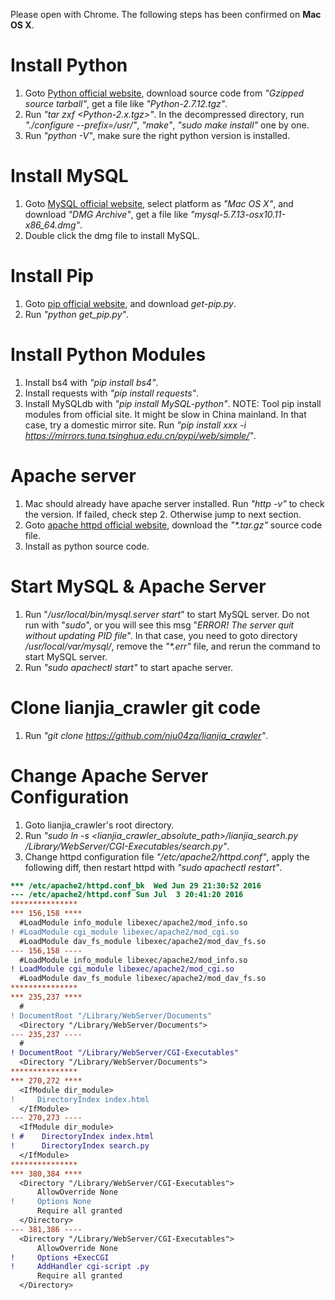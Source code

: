 Please open with Chrome. The following steps has been confirmed on **Mac OS X**.

# Install Python
1. Goto [Python official website](https://www.python.org/downloads/release), download source code from *"Gzipped source tarball"*, get a file like *"Python-2.7.12.tgz"*.
2. Run *"tar zxf \<Python-2.x.tgz\>"*. In the decompressed directory, run *"./configure --prefix=/usr/"*, *"make"*, *"sudo make install"* one by one.
3. Run *"python -V"*, make sure the right python version is installed.

# Install MySQL
1. Goto [MySQL official website](http://dev.mysql.com/downloads/mysql/), select platform as *"Mac OS X"*, and download *"DMG Archive"*, get a file like *"mysql-5.7.13-osx10.11-x86_64.dmg"*.
2. Double click the dmg file to install MySQL.

# Install Pip
1. Goto [pip official website](https://pip.pypa.io/en/stable/installing/), and download *get-pip.py*.
2. Run *"python get_pip.py"*.

# Install Python Modules
1. Install bs4 with *"pip install bs4"*.
2. Install requests with *"pip install requests"*.
3. Install MySQLdb with *"pip install MySQL-python"*.
NOTE: Tool pip install modules from official site. It might be slow in China mainland. In that case, try a domestic mirror site. Run *"pip install xxx -i https://mirrors.tuna.tsinghua.edu.cn/pypi/web/simple/"*.

# Apache server
1. Mac should already have apache server installed. Run *"http -v"* to check the version. If failed, check step 2. Otherwise jump to next section.
2. Goto [apache httpd official website](https://httpd.apache.org/download.cgi#apache24), download the _"*.tar.gz"_ source code file.
3. Install as python source code.

# Start MySQL & Apache Server
1. Run "*/usr/local/bin/mysql.server start*" to start MySQL server. Do not run with "*sudo*", or you will see this msg "*ERROR! The server quit without updating PID file*". In that case, you need to goto directory */usr/local/var/mysql/*, remove the _"*.err"_ file, and rerun the command to start MySQL server.
2. Run *"sudo apachectl start"* to start apache server.

# Clone lianjia_crawler git code
1. Run *"git clone https://github.com/nju04zq/lianjia_crawler"*.

# Change Apache Server Configuration
1. Goto lianjia_crawler's root directory.
2. Run *"sudo ln -s \<lianjia\_crawler\_absolute\_path\>/lianjia_search.py /Library/WebServer/CGI-Executables/search.py"*.
3. Change httpd configuration file *"/etc/apache2/httpd.conf"*, apply the following diff, then restart httpd with *"sudo apachectl restart"*.

```diff
*** /etc/apache2/httpd.conf_bk	Wed Jun 29 21:30:52 2016
--- /etc/apache2/httpd.conf	Sun Jul  3 20:41:20 2016
***************
*** 156,158 ****
  #LoadModule info_module libexec/apache2/mod_info.so
! #LoadModule cgi_module libexec/apache2/mod_cgi.so
  #LoadModule dav_fs_module libexec/apache2/mod_dav_fs.so
--- 156,158 ----
  #LoadModule info_module libexec/apache2/mod_info.so
! LoadModule cgi_module libexec/apache2/mod_cgi.so
  #LoadModule dav_fs_module libexec/apache2/mod_dav_fs.so
***************
*** 235,237 ****
  #
! DocumentRoot "/Library/WebServer/Documents"
  <Directory "/Library/WebServer/Documents">
--- 235,237 ----
  #
! DocumentRoot "/Library/WebServer/CGI-Executables"
  <Directory "/Library/WebServer/Documents">
***************
*** 270,272 ****
  <IfModule dir_module>
!     DirectoryIndex index.html
  </IfModule>
--- 270,273 ----
  <IfModule dir_module>
! #    DirectoryIndex index.html
!      DirectoryIndex search.py
  </IfModule>
***************
*** 380,384 ****
  <Directory "/Library/WebServer/CGI-Executables">
      AllowOverride None
!     Options None
      Require all granted
  </Directory>
--- 381,386 ----
  <Directory "/Library/WebServer/CGI-Executables">
      AllowOverride None
!     Options +ExecCGI
!     AddHandler cgi-script .py
      Require all granted
  </Directory>
```

